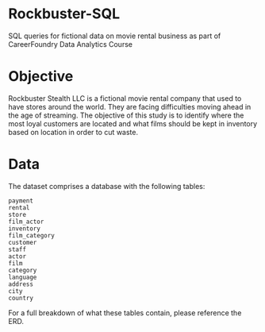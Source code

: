 # Rockbuster-SQL

SQL queries for fictional data on movie rental business as part of CareerFoundry Data Analytics Course

# Objective

Rockbuster Stealth LLC is a fictional movie rental company that used to have stores around the world. They are facing difficulties moving ahead in the age of streaming. The objective of this study is to identify where the most loyal customers are located and what films should be kept in inventory based on location in order to cut waste.

# Data

The dataset comprises a database with the following tables:

    payment
    rental
    store
    film_actor
    inventory
    film_category
    customer
    staff
    actor
    film
    category
    language
    address
    city
    country

For a full breakdown of what these tables contain, please reference the ERD.
